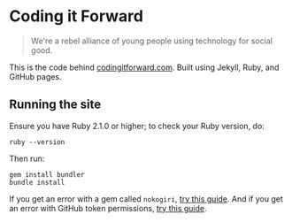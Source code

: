 # Coding it Forward

> We're a rebel alliance of young people using technology for social good.

This is the code behind [codingitforward.com](http://codingitforward.com). Built using Jekyll, Ruby, and GitHub pages.

## Running the site

Ensure you have Ruby 2.1.0 or higher; to check your Ruby version, do:

```
ruby --version
```

Then run:

```
gem install bundler
bundle install
```

If you get an error with a gem called `nokogiri`, [try this guide](http://stackoverflow.com/questions/19643153/error-to-install-nokogiri-on-osx-10-9-maverick). And if you get an error with GitHub token permissions, [try this guide](http://mycyberuniverse.com/web/fixing-jekyll-github-metadata-warning.html).

